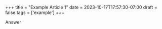 +++
title = "Example Article 1"
date = 2023-10-17T17:57:30-07:00
draft = false
tags = ['example']
+++

Answer
